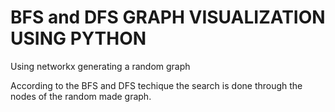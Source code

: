 # BFS and DFS GRAPH VISUALIZATION USING PYTHON

Using networkx generating a random graph 

According to the BFS and DFS techique the search is done through the nodes of the random made graph.
